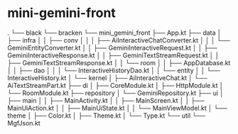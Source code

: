 # mini-gemini-front

.
└── black
    └── bracken
        └── mini_gemini_front
            ├── App.kt
            ├── data
            │   ├── infra
            │   │   ├── conv
            │   │   │   ├── AiInteractiveChatConverter.kt
            │   │   │   └── GeminiEntityConverter.kt
            │   │   ├── GeminiInteractiveRequest.kt
            │   │   ├── GeminiInteractiveResponse.kt
            │   │   ├── GeminiTextStreamRequest.kt
            │   │   ├── GeminiTextStreamResponse.kt
            │   │   └── room
            │   │       ├── AppDatabase.kt
            │   │       ├── dao
            │   │       │   └── InteractiveHistoryDao.kt
            │   │       └── entity
            │   │           └── InteractiveHistory.kt
            │   └── kernel
            │       ├── AiInteractiveChat.kt
            │       └── AiTextStreamPart.kt
            ├── di
            │   ├── CoreModule.kt
            │   ├── HttpModule.kt
            │   └── RoomModule.kt
            ├── repository
            │   └── GeminiRepository.kt
            ├── ui
            │   ├── main
            │   │   ├── MainActivity.kt
            │   │   ├── MainScreen.kt
            │   │   ├── MainUiAction.kt
            │   │   ├── MainUiState.kt
            │   │   └── MainViewModel.kt
            │   └── theme
            │       ├── Color.kt
            │       ├── Theme.kt
            │       └── Type.kt
            └── util
                └── MgfJson.kt
